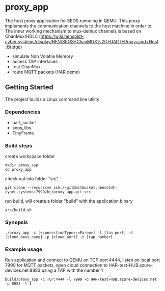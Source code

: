 # proxy\_app

The host proxy application for SEOS runnuing in QEMU.
This proxy implements the communication channels to the host machine in order to. The inner working mechanism to mux-demux channels is based on ChanMux/HDLC (https://wiki.hensoldt-cyber.systems/display/HEN/SEOS+ChanMUX%2C+UART+Proxy+and+Host-Bridge)

* simulate Non Volatile Memory
* access TAP interfaces
* test ChanMux
* route MQTT packets (HAR demo)


## Getting Started

The project builds a Linux command line utility

### Dependencies

* uart\_socket
* seos\_libs
* TinyFrame

### Build steps

create workspace folder

    mkdir proxy_app
    cd proxy_app

check out into folder "src"

    git clone --recursive ssh://git@bitbucket.hensoldt-cyber.systems:7999/hc/proxy_app.git src

run build, will create a folder "build" with the application binary

    src/build.sh

### Synopsis
    ./proxy_app -c [<connectionType>:<Param>] -l [lan port] -d [cloud_host_name] -p [cloud_port] -t [tap_number]


### Example usage
Run application and connect to QEMU on TCP port 4444, listen on local port 7999 for MQTT packets,
open cloud connection to HAR-test-HUB.azure-devices.net:8883 using a TAP with the number 1

    build/proxy_app -c TCP:4444 -l 7999 -d HAR-test-HUB.azure-devices.net -p 8883 -t 1
